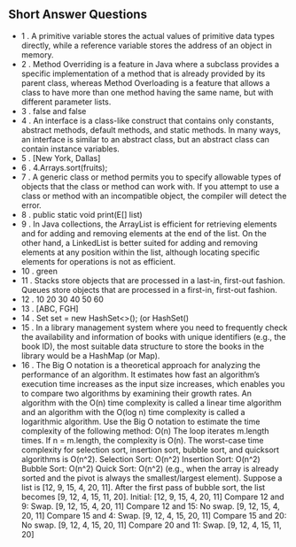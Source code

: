 ## Short Answer Questions
- 1 . A primitive variable stores the actual values of primitive data types directly, while a reference variable stores the address of an object in memory.
- 2 . Method Overriding is a feature in Java where a subclass provides a specific implementation of a method that is already provided by its parent class, whereas Method Overloading is a feature that allows a class to have more than one method having the same name, but with different parameter lists.
- 3 . false and false
- 4 . An interface is a class-like construct that contains only constants, abstract methods, default methods, and static methods. In many ways, an interface is similar to an abstract class, but an abstract class can contain instance variables.
- 5 . [New York, Dallas]
- 6 . 4.Arrays.sort(fruits);
- 7 . A generic class or method permits you to specify allowable types of objects that the class or method can work with. If you attempt to use a class or method with an incompatible object, the compiler will detect the error.
- 8 . public static <E> void print(E[] list)
- 9 . In Java collections, the ArrayList is efficient for retrieving elements and for adding and removing elements at the end of the list. On the other hand, a LinkedList is better suited for adding and removing elements at any position within the list, although locating specific elements for operations is not as efficient.
- 10 . green
- 11 . Stacks store objects that are processed in a last-in, first-out fashion. Queues store objects that are processed in a first-in, first-out fashion.
- 12 . 10 20 30 40 50 60
- 13 .  [ABC, FGH]
- 14 . Set<Integer> set = new HashSet<>(); (or HashSet<Integer>()
- 15 . In a library management system where you need to frequently check the availability and information of books with unique identifiers (e.g., the book ID), the most suitable data structure to store the books in the library would be a HashMap (or Map).
- 16 . The Big O notation is a theoretical approach for analyzing the performance of an algorithm. It estimates how fast an algorithm’s execution time increases as the input size increases, which enables you to compare two algorithms by examining their growth rates.
An algorithm with the O(n) time complexity is called a linear time algorithm and an algorithm with the O(log n) time complexity is called a logarithmic algorithm.
Use the Big O notation to estimate the time complexity of the following method: O(n)
The loop iterates m.length times. If n = m.length, the complexity is O(n).
The worst-case time complexity for selection sort, insertion sort, bubble sort, and quicksort algorithms is O(n^2).
Selection Sort: O(n^2)
Insertion Sort: O(n^2)
Bubble Sort: O(n^2)
Quick Sort: O(n^2) (e.g., when the array is already sorted and the pivot is always the smallest/largest element).
Suppose a list is [12, 9, 15, 4, 20, 11]. After the first pass of bubble sort, the list becomes [9, 12, 4, 15, 11, 20].
Initial: [12, 9, 15, 4, 20, 11]
Compare 12 and 9: Swap. [9, 12, 15, 4, 20, 11]
Compare 12 and 15: No swap. [9, 12, 15, 4, 20, 11]
Compare 15 and 4: Swap. [9, 12, 4, 15, 20, 11]
Compare 15 and 20: No swap. [9, 12, 4, 15, 20, 11]
Compare 20 and 11: Swap. [9, 12, 4, 15, 11, 20]